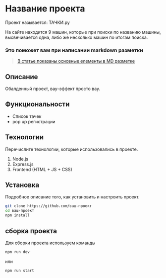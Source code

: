 # Название проекта
Проект называется: ТАЧКИ.ру

На сайте находится 9 машин, которые при поиски по названию машины, высвечивается одна, либо же несколько машин по итогам поиска.

### Это поможет вам при написании markdown разметки

> [В статье показаны основные елементы в MD разметке](https://doka-guide.vercel.app/tools/markdown/)

## Описание

Обалденный проект, вау-эффект просто вау.

## Функциональности

- Список тачек
- pop up регистрации

## Технологии

Перечислите технологии, которые использовались в проекте.

1. Node.js
2. Express.js
3. Frontend (HTML + JS + CSS)

## Установка

Подробное описание того, как установить и настроить проект.

```bash
git clone https://github.com/ваш-проект
cd ваш-проект
npm install
```

## сборка проекта

Для сборки проекта используем команды

```bash
npm run dev
```

или

```bash
npm run start
```
